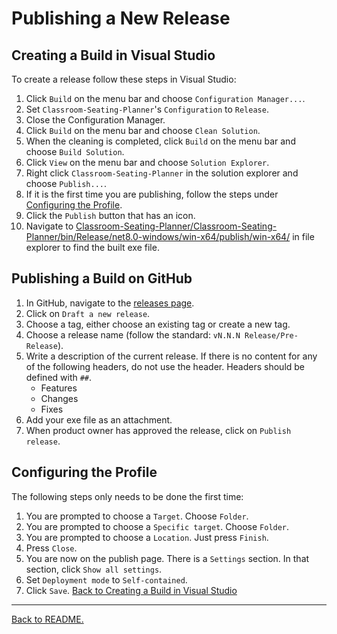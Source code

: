 # Publishing a New Release

## Creating a Build in Visual Studio

To create a release follow these steps in Visual Studio:

1. Click `Build` on the menu bar and choose `Configuration Manager...`.
2. Set `Classroom-Seating-Planner`'s `Configuration` to `Release`.
3. Close the Configuration Manager.
4. Click `Build` on the menu bar and choose `Clean Solution`.
5. When the cleaning is completed, click `Build` on the menu bar and choose `Build Solution`.
6. Click `View` on the menu bar and choose `Solution Explorer`.
7. Right click `Classroom-Seating-Planner` in the solution explorer and choose `Publish...`.
8. If it is the first time you are publishing, follow the steps under [Configuring the Profile](#configuring-the-profile).
9. Click the `Publish` button that has an icon.
10. Navigate to [Classroom-Seating-Planner/Classroom-Seating-Planner/bin/Release/net8.0-windows/win-x64/publish/win-x64/](../Classroom-Seating-Planner/Classroom-Seating-Planner/bin/Release/net8.0-windows/win-x64/publish/win-x64/) in file explorer to find the built exe file.

## Publishing a Build on GitHub

1. In GitHub, navigate to the [releases page](https://github.com/NTIG-Uppsala/Classroom-Seating-Planner/releases).
2. Click on `Draft a new release`.
3. Choose a tag, either choose an existing tag or create a new tag.
4. Choose a release name (follow the standard: `vN.N.N Release/Pre-Release`).
5. Write a description of the current release. If there is no content for any of the following headers, do not use the header. Headers should be defined with `##`.
    - Features
    - Changes
    - Fixes
6. Add your exe file as an attachment.
7. When product owner has approved the release, click on `Publish release`.

## Configuring the Profile

The following steps only needs to be done the first time:

1. You are prompted to choose a `Target`. Choose `Folder`.
2. You are prompted to choose a `Specific target`. Choose `Folder`.
3. You are prompted to choose a `Location`. Just press `Finish`.
4. Press `Close`.
5. You are now on the publish page. There is a `Settings` section. In that section, click `Show all settings`.
6. Set `Deployment mode` to `Self-contained`.
7. Click `Save`.
   [Back to Creating a Build in Visual Studio](#creating-a-build-in-visual-studio)

---

[Back to README.](../README.md)
